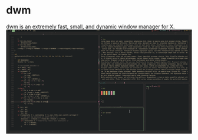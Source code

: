 # dwm

dwm is an extremely fast, small, and dynamic window manager for X.
<br>
<img src="./preview.png">
